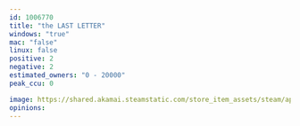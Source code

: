 ```yaml
---
id: 1006770
title: "the LAST LETTER"
windows: "true"
mac: "false"
linux: false
positive: 2
negative: 2
estimated_owners: "0 - 20000"
peak_ccu: 0

image: https://shared.akamai.steamstatic.com/store_item_assets/steam/apps/1006770/header.jpg?t=1554979759
opinions:
---
```

